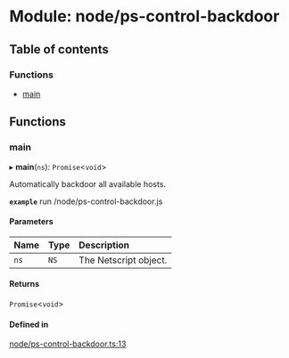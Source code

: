 # Module: node/ps-control-backdoor

## Table of contents

### Functions

- [main](../wiki/node.ps-control-backdoor#main)

## Functions

### main

▸ **main**(`ns`): `Promise`<`void`\>

Automatically backdoor all available hosts.

**`example`**
run /node/ps-control-backdoor.js

#### Parameters

| Name | Type | Description |
| :------ | :------ | :------ |
| `ns` | `NS` | The Netscript object. |

#### Returns

`Promise`<`void`\>

#### Defined in

[node/ps-control-backdoor.ts:13](https://github.com/vladzaharia/bitburner/blob/598557b/src/node/ps-control-backdoor.ts#L13)
